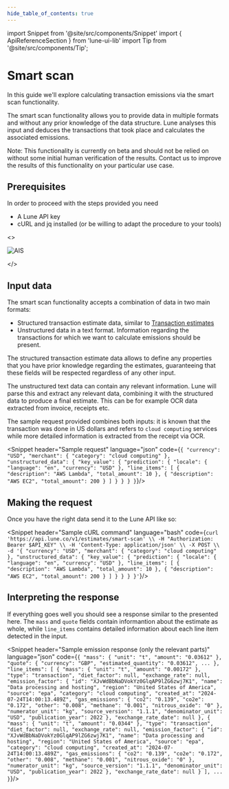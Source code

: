 ```yaml
---
hide_table_of_contents: true
---
```


import Snippet from '@site/src/components/Snippet'
import { ApiReferenceSection } from 'lune-ui-lib'
import Tip from '@site/src/components/Tip';

# Smart scan

<div className="sections">

<ApiReferenceSection>
<div className="paragraphSections">

<div>

In this guide we'll explore calculating transaction emissions via the smart scan functionality.

The smart scan functionality allows you to provide data in multiple formats and without any
prior knowledge of the data structure. Lune analyses this input and deduces the transactions
that took place and calculates the associated emissions.

<Tip>

Note: This functionality is currently on beta and should not be relied on without some initial
human verification of the results. Contact us to improve the results of this functionality on
your particular use case.

</Tip>

</div>
<div>

## Prerequisites

In order to proceed with the steps provided you need

-   A Lune API key
-   cURL and jq installed (or be willing to adapt the procedure to your tools)

</div>
<div>

</div>

</div>

<>

![AIS](/img/smart-scan.png)

</>

</ApiReferenceSection>

<ApiReferenceSection>
<div className="paragraphSections">

<div>

## Input data

The smart scan functionality accepts a combination of data in two main formats:

-   Structured transaction estimate data, similar to [Transaction estimates](/api-reference/emission-estimates/create-transaction-estimate)
-   Unstructured data in a text format. Information regarding the transactions for which we want to calculate emissions should be present.

The structured transaction estimate data allows to define any properties that
you have prior knowledge regarding the estimates, guaranteeing that these fields
will be respected regardless of any other input.

The unstructured text data can contain any relevant information. Lune will parse
this and extract any relevant data, combining it with the structured data to
produce a final estimate. This can be for example OCR data extracted from
invoice, receipts etc.

The sample request provided combines both inputs: it is known that the
transaction was done in US dollars and refers to `cloud computing` services while
more detailed information is extracted from the receipt via OCR.

</div>
</div>

<div className="miniSections">

<Snippet
header="Sample request"
language="json"
code={`{
    "currency": "USD",
    "merchant": {
      "category": "cloud computing"
    },
    "unstructured_data": {
      "key_value": {
        "prediction": {
          "locale": {
            "language": "en",
            "currency": "USD"
          },
          "line_items": [
            {
              "description": "AWS Lambda",
              "total_amount": 10
            },
            {
              "description": "AWS EC2",
              "total_amount": 200
            }
          ]
        }
      }
    }
}`}/>

</div>

</ApiReferenceSection>

<ApiReferenceSection>

<div className="paragraphSections">

<div>

## Making the request

Once you have the right data send it to the Lune API like so:

</div>
</div>

<div className="miniSections">

<Snippet
header="Sample cURL command"
language="bash"
code={`curl 'https://api.lune.co/v1/estimates/smart-scan' \\
  -H "Authorization: Bearer $API_KEY" \\
  -H 'Content-Type: application/json' \\
  -X POST \\
  -d '{
    "currency": "USD",
    "merchant": {
      "category": "cloud computing"
    },
    "unstructured_data": {
      "key_value": {
        "prediction": {
          "locale": {
            "language": "en",
            "currency": "USD"
          },
          "line_items": [
            {
              "description": "AWS Lambda",
              "total_amount": 10
            },
            {
              "description": "AWS EC2",
              "total_amount": 200
            }
          ]
        }
      }
    }
}'`}/>

</div>

</ApiReferenceSection>

<ApiReferenceSection>

<div className="paragraphSections">

<div>

## Interpreting the response

If everything goes well you should see a response similar to the presented here. The
`mass` and `quote` fields contain informantion about the estimate as whole, while
`line_items` contains detailed information about each line item detected in the input.

</div>
</div>

<div className="miniSections">

<Snippet
header="Sample emission response (only the relevant parts)"
language="json"
code={`{
  "mass": {
    "unit": "t",
    "amount": "0.03612"
  },
  "quote": {
    "currency": "GBP",
    "estimated_quantity": "0.03612",
    ...
  },
  "line_items": [
    {
      "mass": {
        "unit": "t",
        "amount": "0.00172"
      },
      "type": "transaction",
      "diet_factor": null,
      "exchange_rate": null,
      "emission_factor": {
        "id": "XJvWdBbNaDVokYz0GlqAP9lZG6zwj7K1",
        "name": "Data processing and hosting",
        "region": "United States of America",
        "source": "epa",
        "category": "cloud computing",
        "created_at": "2024-07-24T14:00:13.489Z",
        "gas_emissions": {
          "co2": "0.139",
          "co2e": "0.172",
          "other": "0.008",
          "methane": "0.001",
          "nitrous_oxide": "0"
        },
        "numerator_unit": "kg",
        "source_version": "1.1.1",
        "denominator_unit": "USD",
        "publication_year": 2022
      },
      "exchange_rate_date": null
    },
    {
      "mass": {
        "unit": "t",
        "amount": "0.0344"
      },
      "type": "transaction",
      "diet_factor": null,
      "exchange_rate": null,
      "emission_factor": {
        "id": "XJvWdBbNaDVokYz0GlqAP9lZG6zwj7K1",
        "name": "Data processing and hosting",
        "region": "United States of America",
        "source": "epa",
        "category": "cloud computing",
        "created_at": "2024-07-24T14:00:13.489Z",
        "gas_emissions": {
          "co2": "0.139",
          "co2e": "0.172",
          "other": "0.008",
          "methane": "0.001",
          "nitrous_oxide": "0"
        },
        "numerator_unit": "kg",
        "source_version": "1.1.1",
        "denominator_unit": "USD",
        "publication_year": 2022
      },
      "exchange_rate_date": null
    }
  ],
  ...
}`}/>

</div>

</ApiReferenceSection>

</div>
